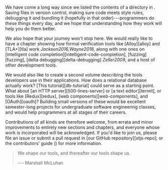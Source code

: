 ---
---

We have come a long way since we listed the contents of a directory in <span x="systems-programming"></span>.
Saving files in version control,
making sure code meets style rules,
debugging it and bundling it (hopefully in that order)---programmers do these things every day,
and we hope that understanding how they work will help you do them better.

We also hope that your journey won't stop here.
We would really like to have a chapter showing how <span g="formal_verification">formal verification tools</span>
like [Alloy][alloy] and [TLA+][tla] work <cite>Jackson2016,Wayne2018</cite>,
along with one ones on [intelligent code completion][intelligent-code-completion],
[fuzzing][fuzzing],
[delta debugging][delta-debugging] <cite>Zeller2009</cite>,
and a host of other development tools.

We would also like to create a second volume describing the tools developers use in their applications.
How does a relational database actually work?
[This tutorial][db-tutorial] could serve as a starting point.
What about [an HTTP server][500-lines-server] or [a text editor][termit],
or tools like [Redux][redux],
[web components][web-components],
and [OAuth][oauth]?
Building small versions of these would be excellent semester-long projects for undergraduate software engineering classes,
and would help programmers at all stages of their careers.

Contributions of all kinds are therefore welcome,
from errata and minor improvements to entirely new sections and chapters,
and everyone whose work is incorporated will be acknowledged.
If you'd like to join us,
please file an issue or submit a pull request in [our GitHub repository][stjs-repo];
or the contributors' guide (<span x="contributing"></span>) for more information.

> We shape our tools, and thereafter our tools shape us.
>
> --- Marshall McLuhan
